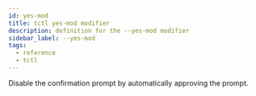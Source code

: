```yaml
---
id: yes-mod
title: tctl yes-mod modifier
description: definition for the --yes-mod modifier
sidebar_label: --yes-mod
tags:
  - reference
  - tctl
---
```


Disable the confirmation prompt by automatically approving the prompt.
